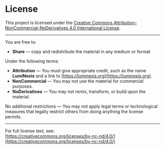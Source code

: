 # License

This project is licensed under the [Creative Commons Attribution-NonCommercial-NoDerivatives 4.0 International License](https://creativecommons.org/licenses/by-nc-nd/4.0/).

---

You are free to:

- **Share** — copy and redistribute the material in any medium or format

Under the following terms:

- **Attribution** — You must give appropriate credit, such as the name **LumiNexis** and a link to [https://luminexis.org](https://luminexis.org).
- **NonCommercial** — You may not use the material for commercial purposes.
- **NoDerivatives** — You may not remix, transform, or build upon the material.

No additional restrictions — You may not apply legal terms or technological measures that legally restrict others from doing anything the license permits.

---

For full license text, see:  
[https://creativecommons.org/licenses/by-nc-nd/4.0/](https://creativecommons.org/licenses/by-nc-nd/4.0/)